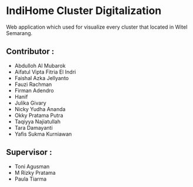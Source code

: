 # IndiHome Cluster Digitalization

Web application which used for visualize every cluster that located in Witel Semarang.

## Contributor :

  * Abdulloh Al Mubarok
  * Aifatul Vipta Fitria El Indri
  * Faishal Azka Jellyanto
  * Fauzi Rachman
  * Firman Adendro
  * Hanif
  * Julika Givary
  * Nicky Yudha Ananda
  * Okky Pratama Putra
  * Taqiyya Najiatullah
  * Tara Damayanti
  * Yafis Sukma Kurniawan

## Supervisor :

  * Toni Agusman
  * M Rizky Pratama
  * Paula Tiarma